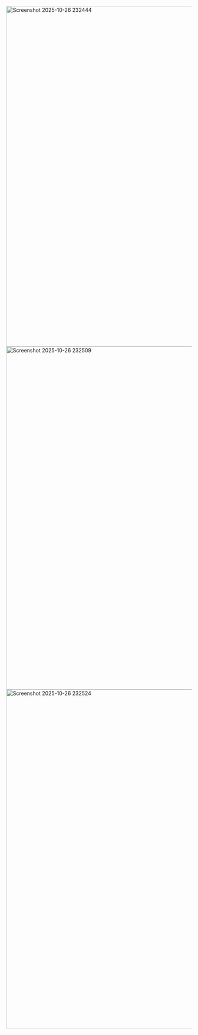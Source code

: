 <img width="778" height="924" alt="Screenshot 2025-10-26 232444" src="https://github.com/user-attachments/assets/c3d192ba-b118-4f5f-8a93-ad9678de99bf" />
<img width="1873" height="931" alt="Screenshot 2025-10-26 232509" src="https://github.com/user-attachments/assets/8c992cc6-1b32-4da6-a47f-1bcd650bd63d" />
<img width="1890" height="922" alt="Screenshot 2025-10-26 232524" src="https://github.com/user-attachments/assets/2a033894-2759-4895-a097-f1e8a607371d" />
